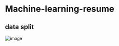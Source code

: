 # Machine-learning-resume
## data split 
![image](https://github.com/user-attachments/assets/c09dbeb7-08a9-4e29-93a0-d20cfb3290dc)
